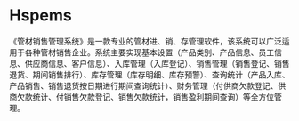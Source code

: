 # Hspems
 《管材销售管理系统》是一款专业的管材进、销、存管理软件，该系统可以广泛适用于各种管材销售企业。系统主要实现基本设置（产品类别、产品信息、员工信息、供应商信息、客户信息）、入库管理（入库登记）、销售管理（销售登记、销售退货、期间销售排行）、库存管理（库存明细、库存预警）、查询统计（产品入库、产品销售、销售退货按日期进行期间查询统计）、财务管理（付供商欠款登记、供商欠款统计、付销售欠款登记、销售欠款统计，销售盈利期间查询）等全方位管理。
